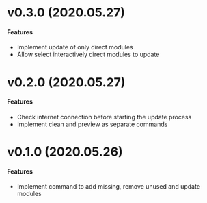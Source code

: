 # v0.3.0 (2020.05.27)

#### Features
- Implement update of only direct modules
- Allow select interactively direct modules to update

# v0.2.0 (2020.05.27)

#### Features
- Check internet connection before starting the update process
- Implement clean and preview as separate commands

# v0.1.0 (2020.05.26)

#### Features
- Implement command to add missing, remove unused and update modules
